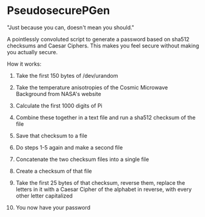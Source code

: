 # PseudosecurePGen
"Just because you can, doesn't mean you should."

A pointlessly convoluted script to generate a password based on sha512 checksums and Caesar Ciphers. This makes you feel secure without making you actually secure.

How it works:

1) Take the first 150 bytes of /dev/urandom

2) Take the temperature anisotropies of the Cosmic Microwave Background from NASA's website

3) Calculate the first 1000 digits of Pi

4) Combine these together in a text file and run a sha512 checksum of the file

5) Save that checksum to a file

6) Do steps 1-5 again and make a second file

7) Concatenate the two checksum files into a single file

8) Create a checksum of that file

9) Take the first 25 bytes of that checksum, reverse them, replace the letters in it with a Caesar Cipher of the alphabet in reverse, with every other letter capitalized

10) You now have your password
